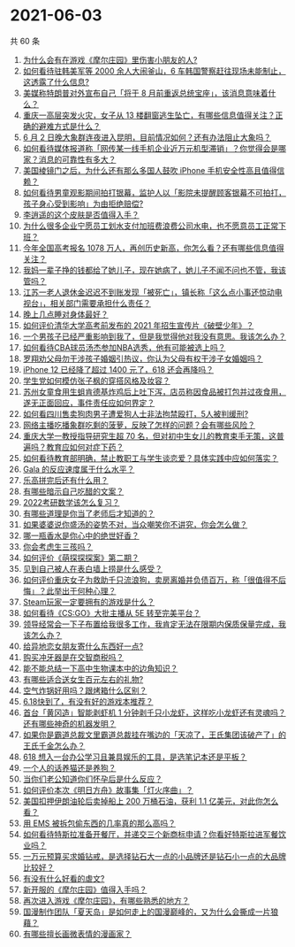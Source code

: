 # 2021-06-03

共 60 条

<!-- BEGIN -->
<!-- 最后更新时间 Thu Jun 03 2021 06:54:07 GMT+0800 (China Standard Time) -->

1. [为什么会有在游戏《摩尔庄园》里伤害小朋友的人?](https://www.zhihu.com/question/462710878)
2. [如何看待驻韩美军等 2000 余人大闹釜山，6
   车韩国警察赶往现场未能制止，这透露了什么信息?](https://www.zhihu.com/question/462483378)
3. [美媒称特朗普对外宣布自己「将于 8
   月前重返总统宝座」，该消息意味着什么？](https://www.zhihu.com/question/462756205)
4. [重庆一高层突发火灾，女子从 13
   楼翻窗逃生坠亡，有哪些信息值得关注？正确的避难方式是什么？](https://www.zhihu.com/question/462732429)
5. [6 月 2
   日晚大象群连夜进入昆明，目前情况如何？还有办法阻止大象吗？](https://www.zhihu.com/question/462850326)
6. [如何看待媒体报道称「网传某一线手机企业近万元机型滞销」？你觉得会是哪家？消息的可靠性有多大？](https://www.zhihu.com/question/462169085)
7. [美国棱镜门之后，为什么还有那么多国人鼓吹 iPhone
   手机安全性高且值得信赖？](https://www.zhihu.com/question/462240019)
8. [如何看待男童观影期间拍打银幕，监护人以「影院未提醒顾客银幕不可拍打，孩子身心受到影响」为由拒绝赔偿?](https://www.zhihu.com/question/462576679)
9. [李逍遥的这个皮肤是否值得入手？](https://www.zhihu.com/question/462479516)
10. [为什么很多企业宁愿员工划水支付加班费浪费公司水电，也不愿意员工正常下班？](https://www.zhihu.com/question/459051707)
11. [今年全国高考报名 1078
    万人，再创历史新高，你怎么看？还有哪些信息值得关注？](https://www.zhihu.com/question/462737006)
12. [我妈一辈子挣的钱都给了她儿子，现在她病了，她儿子不闻不问也不管，我该管吗？](https://www.zhihu.com/question/457182672)
13. [江苏一老人退休金迟迟不到账发现「被死亡」，镇长称「这么点小事还惊动电视台」，相关部门需要承担什么责任？](https://www.zhihu.com/question/461872299)
14. [晚上几点睡对身体最好？](https://www.zhihu.com/question/446207896)
15. [如何评价清华大学高考前发布的 2021
    年招生宣传片《破壁少年》？](https://www.zhihu.com/question/462710342)
16. [一个男孩子已经严重影响到我了，但是我觉得他对我没有意思。我该怎么办？](https://www.zhihu.com/question/461582450)
17. [如何看待CBA球员汤杰参加NBA选秀，他有可能被选上吗？](https://www.zhihu.com/question/462468673)
18. [罗翔劝父母勿干涉孩子婚姻引热议，你认为父母有权干涉子女婚姻吗？](https://www.zhihu.com/question/462591633)
19. [iPhone 12 已经降了超过 1400 元了，618
    还会再降吗？](https://www.zhihu.com/question/462115454)
20. [学生党如何模仿张子枫的穿搭风格及妆容？](https://www.zhihu.com/question/297388550)
21. [苏州女童食用生蛆肯德基炸鸡后上吐下泻，店员称因食品被打包并过夜食用，遂无正面回应，事件责任应如何界定？](https://www.zhihu.com/question/462747978)
22. [如何看四川售卖狗肉男子遭爱狗人士非法拘禁殴打，5人被判缓刑?](https://www.zhihu.com/question/462762755)
23. [网络主播吃播象群吃剩的菠萝，反映了怎样的问题？会有哪些风险？](https://www.zhihu.com/question/462709230)
24. [重庆大学一教授指导研究生超 70
    名，但对初中生女儿的教育束手无策，这普遍吗？教育应如何对症下药？](https://www.zhihu.com/question/462546679)
25. [如何看待教育部明确，禁止教职工与学生谈恋爱？具体实践中应如何落实？](https://www.zhihu.com/question/462607174)
26. [Gala 的反应速度属于什么水平？](https://www.zhihu.com/question/459468121)
27. [乐高拼完后还有什么用？](https://www.zhihu.com/question/436748383)
28. [有哪些暗示自己吃醋的文案？](https://www.zhihu.com/question/445457934)
29. [2022考研数学该怎么复习？](https://www.zhihu.com/question/400670164)
30. [有哪些道理是你当了老师后才知道的？](https://www.zhihu.com/question/366090311)
31. [如果婆婆说你盛汤的姿势不对，当众嘲笑你不讲究，你会怎么做？](https://www.zhihu.com/question/462684999)
32. [哪一瓶香水是你心中的绝世好香？](https://www.zhihu.com/question/345669382)
33. [你会考虑生三孩吗？](https://www.zhihu.com/question/462397389)
34. [如何评价《萌探探探案》第二期？](https://www.zhihu.com/question/461909859)
35. [见到自己被人在表白墙上捞是什么感受？](https://www.zhihu.com/question/426184407)
36. [如何评价重庆女子为救助千只流浪狗，卖房离婚并负债百万，称「很值得不后悔」？此举出于何种心理？](https://www.zhihu.com/question/462541195)
37. [Steam玩家一定要拥有的游戏是什么？](https://www.zhihu.com/question/370676694)
38. [如何看待《CS:GO》大批主播从 5E 转至完美平台？](https://www.zhihu.com/question/462426659)
39. [领导经常会一下子布置给我很多工作，我肯定无法在限期内保质保量完成，我该怎么办？](https://www.zhihu.com/question/457243466)
40. [给异地恋女朋友寄什么东西好一点?](https://www.zhihu.com/question/376029422)
41. [购买冲牙器是在交智商税吗？](https://www.zhihu.com/question/346464956)
42. [能不能总结一下高中生物课本中的边角知识？](https://www.zhihu.com/question/379424271)
43. [有哪些适合送女生百元左右的礼物?](https://www.zhihu.com/question/322183789)
44. [空气炸锅好用吗？跟烤箱什么区别？](https://www.zhihu.com/question/291230420)
45. [6.18快到了，有没有好的游戏本推荐？](https://www.zhihu.com/question/459135728)
46. [首台「黄冈造」智能剥虾机 1
    分钟剥千只小龙虾，这样吃小龙虾还有灵魂吗？还有哪些神奇的机器发明？](https://www.zhihu.com/question/461349209)
47. [如果你是霸道总裁文里霸道总裁挂在嘴边的「天凉了，王氏集团该破产了」的王氏千金怎么办？](https://www.zhihu.com/question/408494360)
48. [618 想入一台办公学习且兼具娱乐的工具，是选笔记本还是平板？](https://www.zhihu.com/question/462362985)
49. [一个人的话养猫还是养狗？](https://www.zhihu.com/question/461625066)
50. [当你们老公知道你们怀孕后是什么反应？](https://www.zhihu.com/question/352213352)
51. [如何评价本次《明日方舟》故事集「灯火序曲」？](https://www.zhihu.com/question/462696608)
52. [美国扣押伊朗油轮后卖掉船上 200 万桶石油，获利 1.1
    亿美元，对此你怎么看？](https://www.zhihu.com/question/462609621)
53. [用 EMS 被拆包偷东西的几率真的那么高吗？](https://www.zhihu.com/question/27985854)
54. [如何看待特斯拉准备开餐厅，并递交三个新商标申请？你看好特斯拉进军餐饮业吗？](https://www.zhihu.com/question/462718838)
55. [一万元预算买求婚钻戒，是选择钻石大一点的小品牌还是钻石小一点的大品牌比较好？](https://www.zhihu.com/question/29216298)
56. [有没有什么好看的虐文?](https://www.zhihu.com/question/340669737)
57. [新开服的《摩尔庄园》值得入手吗？](https://www.zhihu.com/question/462528988)
58. [再次进入游戏《摩尔庄园》，有哪些熟悉的地方？](https://www.zhihu.com/question/462545853)
59. [国漫制作团队「夏天岛」是如何走上的国漫巅峰的，又为什么会撕成一片狼藉？](https://www.zhihu.com/question/462243145)
60. [有哪些擅长画微表情的漫画家？](https://www.zhihu.com/question/456969672)

<!-- END -->

